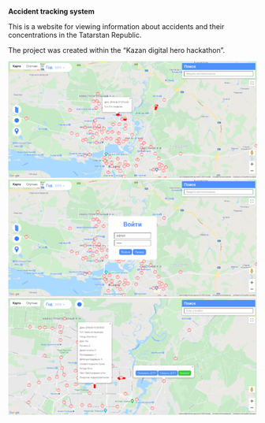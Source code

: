 **Accident tracking system**

This is a website for viewing information about accidents and their concentrations in the Tatarstan Republic.

The project was created within the “Kazan digital hero hackathon”.

<img src="https://github.com/vladimirKa002/Kazan-digital-hero-hackathon/blob/master/Pictures/KazanHackathon%201.PNG"/>
<img src="https://github.com/vladimirKa002/Kazan-digital-hero-hackathon/blob/master/Pictures/KazanHackathon%202.PNG"/>
<img src="https://github.com/vladimirKa002/Kazan-digital-hero-hackathon/blob/master/Pictures/KazanHackathon%203.PNG"/>
